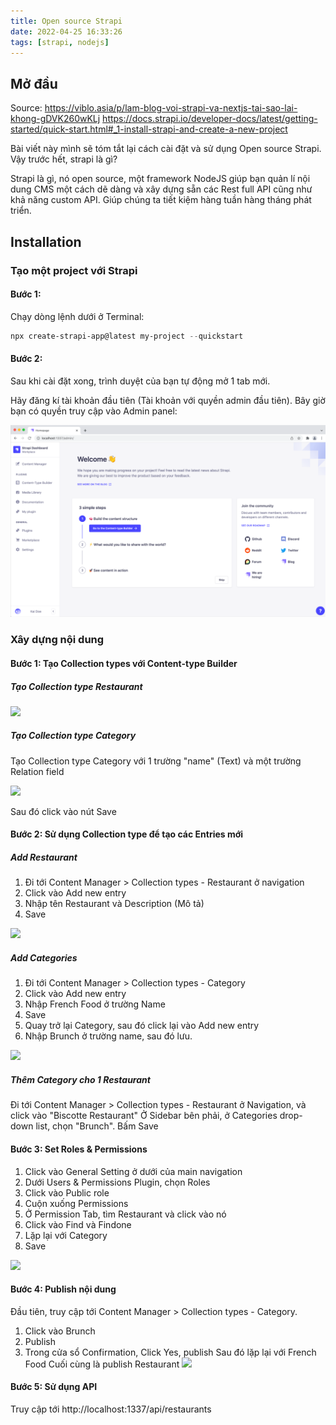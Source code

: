 ```yaml
---
title: Open source Strapi
date: 2022-04-25 16:33:26
tags: [strapi, nodejs]
---
```

## Mở đầu

Source:
https://viblo.asia/p/lam-blog-voi-strapi-va-nextjs-tai-sao-lai-khong-gDVK260wKLj
https://docs.strapi.io/developer-docs/latest/getting-started/quick-start.html#_1-install-strapi-and-create-a-new-project

Bài viết này mình sẽ tóm tắt lại cách cài đặt và sử dụng Open source Strapi. Vậy trước hết, strapi là gì? 

Strapi là gì, nó open source, một framework NodeJS giúp bạn quản lí nội dung CMS một cách dẽ dàng và xây dựng sẵn các Rest full API cũng như khả năng custom API. Giúp chúng ta tiết kiệm hàng tuần hàng tháng phát triển.

## Installation

### Tạo một project với Strapi

#### Bước 1: 

Chạy dòng lệnh dưới ở Terminal:

``` PowerShell
npx create-strapi-app@latest my-project --quickstart
```
#### Bước 2:

Sau khi cài đặt xong, trình duyệt của bạn tự động mở 1 tab mới.

Hãy đăng kí tài khoản đầu tiên (Tài khoản với quyền admin đầu tiên). Bây giờ bạn có quyền truy cập vào Admin panel:

![](/images/strapiPost/Screenshot_1.png)

### Xây dựng nội dung

#### Bước 1: Tạo Collection types với Content-type Builder

##### Tạo Collection type Restaurant

![](https://docs.strapi.io/assets/img/qsg-handson-restaurant_2.28faf048.gif)

##### Tạo Collection type Category

Tạo Collection type Category với 1 trường "name" (Text) và một trường Relation field

![](https://docs.strapi.io/assets/img/qsg-handson-part2-02-collection_ct.1520deb7.png)

Sau đó click vào nút Save

#### Bước 2: Sử dụng Collection type để tạo các Entries mới

##### Add Restaurant

1. Đi tới Content Manager > Collection types - Restaurant ở navigation
2. Click vào Add new entry
3. Nhập tên Restaurant và Description (Mô tả)
4. Save

![](https://docs.strapi.io/assets/img/qsg-handson-part2-03-restaurant.a35be858.png)

##### Add Categories

1. Đi tới Content Manager > Collection types - Category
1. Click vào Add new entry
2. Nhập French Food ở trường Name
3. Save
4. Quay trở lại Category, sau đó click lại vào Add new entry
5. Nhập Brunch ở trường name, sau đó lưu.

![](https://docs.strapi.io/assets/img/qsg-handson-categories.b623cafc.gif)

##### Thêm Category cho 1 Restaurant

Đi tới Content Manager > Collection types - Restaurant ở Navigation, và click vào "Biscotte Restaurant"
Ở Sidebar bên phải, ở Categories drop-down list, chọn "Brunch". Bấm Save

#### Bước 3: Set Roles & Permissions

1. Click vào General Setting ở dưới của main navigation
2. Dưới Users & Permissions Plugin, chọn Roles
3. Click vào Public role
4. Cuộn xuống Permissions
5. Ở Permission Tab, tìm Restaurant và click vào nó
6. Click vào Find và Findone
7. Lặp lại với Category
8. Save

![](https://docs.strapi.io/assets/img/qsg-handson-part2-04-roles.ba3d34a5.png)

#### Bước 4: Publish nội dung

Đầu tiên, truy cập tới Content Manager > Collection types - Category.
1. Click vào Brunch
2. Publish
3. Trong cửa sổ Confirmation, Click Yes, publish
Sau đó lặp lại với French Food
Cuối cùng là publish Restaurant
![](https://docs.strapi.io/assets/img/qsg-handson-publish.1093c516.gif)

#### Bước 5: Sử dụng API

Truy cập tới http://localhost:1337/api/restaurants